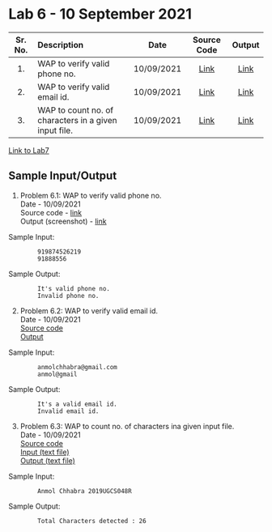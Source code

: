 # Lab 6 - 10 September 2021

| Sr. No. | Description | Date | Source Code | Output |
| :--: | :---- | :--: | :--: | :--: |
| 1. | WAP to verify valid phone no. | 10/09/2021  | [Link](./valid_phone/valid_phone.l)  | [Link](./valid_phone/Output.PNG)
| 2. | WAP to verify valid email id. | 10/09/2021  | [Link](./valid_email/valid_email.l)  | [Link](./valid_email/Output.PNG)
| 3. | WAP to count no. of characters in a given input file. | 10/09/2021  | [Link](./char_no/char_no.l)  | [Link](./char_no/output.txt)

[Link to Lab7](../Lab7)

## Sample Input/Output

1. Problem 6.1: WAP to verify valid phone no.<br>
       Date - 10/09/2021<br>
       Source code - [link](./valid_phone/valid_phone.l)<br>
       Output (screenshot) - [link](./valid_phone/Output.PNG) <br>

Sample Input:
```
        919874526219
        91888556
```

Sample Output:
```
        It's valid phone no.
        Invalid phone no.
```

2. Problem 6.2: WAP to verify valid email id.<br>
       Date - 10/09/2021<br>
       [Source code](./valid_email/valid_email.l)<br>
       [Output](./valid_email/Output.PNG) <br>

Sample Input:
```
        anmolchhabra@gmail.com
        anmol@gmail
```

Sample Output:
```
        It's a valid email id.
        Invalid email id.
```

3. Problem 6.3: WAP to count no. of characters ina given input file.<br>
       Date - 10/09/2021<br>
       [Source code](./char_no/char_no.l)<br>
       [Input (text file)](./char_no/input.txt) <br>
       [Output (text file)](./char_no/output.txt) <br>

Sample Input:
```
        Anmol Chhabra 2019UGCS048R
```

Sample Output:
```
        Total Characters detected : 26
```

